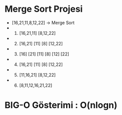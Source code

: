 # Merge Sort Projesi
*    [16,21,11,8,12,22] ->  Merge Sort
* 1. [16,21,11] [8,12,22]
* 2. [16,21] [11] [8] [12,22]
* 3. [16] [21] [11] [8] [12] [22]
* 4. [16,21] [11] [8] [12,22]
* 5. [11,16,21] [8,12,22]
* 6. [8,11,12,16,21,22]
# BIG-O Gösterimi : O(nlogn) 